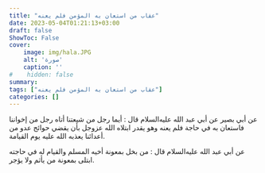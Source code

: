 ```yaml
---
title: "عقاب من استعان به المؤمن فلم يعنه"
date: 2023-05-04T01:21:13+03:00
draft: false
ShowToc: False
cover:
    image: img/hala.JPG
    alt: 'صورة'
    caption: ''
#    hidden: false
summary: 
tags: ["عقاب من استعان به المؤمن فلم يعنه"]
categories: []
---
```

عن أبي بصير عن أبي
عبد الله عليه‌السلام قال : أيما رجل من شيعتنا أتاه رجل من إخواننا فاستعان
به في حاجة فلم يعنه وهو يقدر ابتلاه الله عزوجل بأن يقضي حوائج
عدو من أعدائنا يعذبه الله عليه يوم القيامة.

عن أبي عبد الله عليه‌السلام
قال : من بخل بمعونة أخيه المسلم والقيام له في حاجته ابتلى بمعونة
من يأثم ولا يؤجر.


